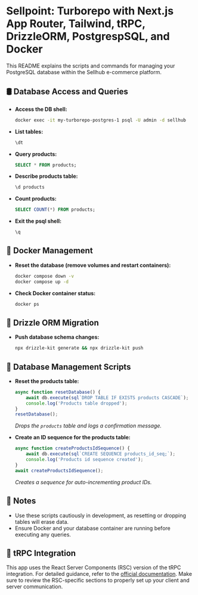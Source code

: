 # Sellpoint: Turborepo with Next.js App Router, Tailwind, tRPC, DrizzleORM, PostgrespSQL, and Docker

This README explains the scripts and commands for managing your PostgreSQL database within the Sellhub e-commerce platform.

## 🛢️ Database Access and Queries

- **Access the DB shell:**

  ```bash
  docker exec -it my-turborepo-postgres-1 psql -U admin -d sellhub
  ```

- **List tables:**

  ```sql
  \dt
  ```

- **Query products:**

  ```sql
  SELECT * FROM products;
  ```

- **Describe products table:**

  ```sql
  \d products
  ```

- **Count products:**

  ```sql
  SELECT COUNT(*) FROM products;
  ```

- **Exit the psql shell:**

  ```sql
  \q
  ```

## 🔧 Docker Management

- **Reset the database (remove volumes and restart containers):**

  ```bash
  docker compose down -v
  docker compose up -d
  ```

- **Check Docker container status:**

  ```bash
  docker ps
  ```

## 📘 Drizzle ORM Migration

- **Push database schema changes:**

  ```bash
  npx drizzle-kit generate && npx drizzle-kit push
  ```

## 📜 Database Management Scripts

- **Reset the products table:**

  ```javascript
  async function resetDatabase() {
      await db.execute(sql`DROP TABLE IF EXISTS products CASCADE`);
      console.log('Products table dropped');
  }
  resetDatabase();
  ```

  *Drops the `products` table and logs a confirmation message.*

- **Create an ID sequence for the products table:**

  ```javascript
  async function createProductsIdSequence() {
      await db.execute(sql`CREATE SEQUENCE products_id_seq;`);
      console.log('Products id sequence created');
  }
  await createProductsIdSequence();
  ```

  *Creates a sequence for auto-incrementing product IDs.*

## 🚀 Notes

- Use these scripts cautiously in development, as resetting or dropping tables will erase data.
- Ensure Docker and your database container are running before executing any queries.

## 🔗 tRPC Integration

This app uses the React Server Components (RSC) version of the tRPC integration. For detailed guidance, refer to the [official documentation](https://trpc.io/docs/client/react/server-components). Make sure to review the RSC-specific sections to properly set up your client and server communication.

